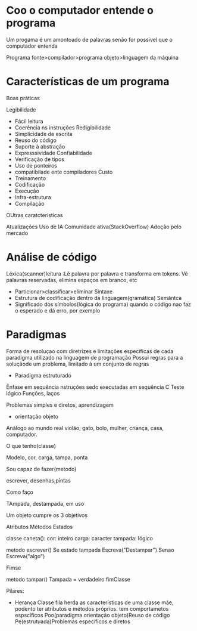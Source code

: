# Coo o computador entende o programa

Um progama é um amontoado de palavras senão for possivel que o computador entenda

Programa fonte>compilador>programa objeto>linguagem da máquina

# Características de um programa

Boas práticas

Legibilidade
- Fácil leitura
- Coerência ns instruções
Redigibilidade
- Simplicidade de escrita
- Reuso do código
- Suporte à abstração
- Expresssividade
Confiabilidade
- Verificação de tipos
- Uso de ponteiros
- compatibilade ente compiladores
Custo
- Treinamento
- Codificação
- Execução
- Infra-estrutura
- Compilação

OUtras caratcterísticas

Atualizações
Uso de IA
Comunidade ativa(StackOverflow)
Adoção pelo mercado

# Análise de código

Léxica(scanner)leitura :Lê palavra por palavra e transforma em tokens. Vê palavras reservadas, elimina espaços em branco, etc
- Particionar>classificar>eliminar
Sintaxe
- Estrutura de codificação dentro da linguagem(gramática)
Semântca
- Significado dos símbolos(lógica do programa)
quando o código nao faz o esperado e dá erro, por exemplo

# Paradigmas

Forma de resoluçao com diretrizes e limitações específicas de cada paradigma utilizado na linguagem de programação
Possui regras para a soluçãode um problema, limitado à um conjunto de regras


-  Paradigma estruturado

Ênfase em sequência
nstruções sedo executadas em sequência
C 
Teste lógico
Funções, laços

Problemas simples e diretos, aprendizagem

- orientação objeto

Análogo ao mundo real
violão, gato, bolo, mulher, criança, casa, computador.

O que tenho(classe)

Modelo, cor, carga, tampa, ponta

Sou capaz de fazer(metodo)

escrever, desenhas,pintas

Como faço

TAmpada, destampada, em uso



Um objeto cumpre os 3 objetivos


Atributos
Métodos
Estados

classe caneta():
cor: inteiro
carga: caracter
tampada: lógico

metodo escrever()
 Se estado tampada
 Escreva("Destampar")
Senao
Escreva("algo")

Fimse


metodo tampar()
Tampada = verdadeiro
fimClasse

Pilares:
- Herança
Classe fila herda as características de uma classe mãe, podento ter atributos e métodos próprios. tem comportametos espscíficos
Poo(paradigma orientação objeto)Reuso de código
Pe(estrutuada)Problemas específicos e diretos








































